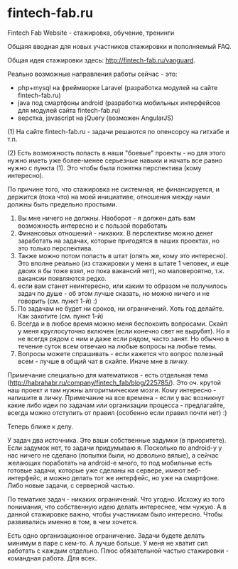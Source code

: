 fintech-fab.ru
==============

Fintech Fab Website - стажировка, обучение, тренинги

Общаяя вводная для новых участников стажировки и пополняемый FAQ.

Общая идея стажировки здесь: http://fintech-fab.ru/vanguard.

Реально возможные направления работы сейчас - это:

- php+mysql на фреймворке Laravel (разработка модулей на сайте fintech-fab.ru)
- java под смартфоны android (разработка мобильных интерфейсов для модулей сайта fintech-fab.ru)
- верстка, javascript на jQuery (возможен AngularJS)

(1) На сайте fintech-fab.ru - задачи решаются по опенсорсу на гитхабе и т.п.

(2) Есть возможность попасть в наши "боевые" проекты - но для этого нужно иметь уже более-менее серьезные навыки и начать все равно нужно с пункта (1). Это чтобы была понятна перспектива (кому интересно).

По причине того, что стажировка не системная, не финансируется, и держится (пока что) на моей инициативе, отношения между нами должны быть предельно простыми.

1. Вы мне ничего не должны. Наоборот - я должен дать вам возможность интересно и с пользой поработать
2. Финансовых отношений - никаких. В перспективе можно денег заработать на задачах, которые пригодятся в наших проектах, но это только перспектива.
3. Также можно потом попасть в штат (опять же, кому это интересно). Это вполне реально (из стажировки у меня в штате 1 человек, и еще двоих я бы тоже взял, но пока вакансий нет), но маловероятно, т.к. вакансии появляются редко.
4. если вам станет неинтересно, или каким то образом не получилось задач по душе - об этом лучше сказать, но можно ничего и не говорить (см. пункт 1-й) :)
5. По задачам не будет ни сроков, ни ограничений. Хоть год делайте. Как захотите (см. пункт 1-й)
6. Всегда и в любое время можно меня беспокоить вопросами. Скайп у меня круглосуточно включен (если конечно свет не вырубят). Но я не всегдя рядом с ним и даже если рядом, часто занят. Но обычно в течение суток всем отвечаю на любые вопросы на любые темы.
7. Вопросы можете спрашивать - если кажется что вопрос полезный всем - лучше в общий чат в скайпе. Иначе мне в личку.

Примечание специально для математиков - есть отдельная тема (http://habrahabr.ru/company/fintech_fab/blog/225785/). Это оч. крутой наш проект и там нужны алгоритмические мозги. Кому интересно - напишите в личку.
Примечание на все времена - если у вас возникнут какие либо идеи по задачам или организации процесса - предлагайте, всегда можно отступить от правил (особенно если правил почти нет) :)

Теперь ближе к делу.

У задач два источника. Это ваши собственные задумки (в приоритете).
Если задумок нет, то задачи придумываю я.
Посколько по android-у у нас ничего не сделано (попытки были, но довольно вялые), а сейчас желающих поработать на android-e много, то под мобильные есть готовые задачи, которые уже сделаны на сервере, имеют веб-интерфейс, и можно делать тот же интерфейс, но уже на смартфоне.
Либо новые задачи, с серверной частью.

По тематике задач - никаких ограничений. Что угодно. Исхожу из того понимания, что собственную идею делать интереснее, чем чужую. А в данной стажировке важно, чтобы участникам было интересно. Чтобы развивались именно в том, в чем хочется.

Есть одно организационное ограничение. Задачи будете делать минимум в паре с кем-то. А лучше больше. У меня не хватит сил работать с каждым отдельно. Плюс обязательной частью стажировки - командная работа. Для всех.
